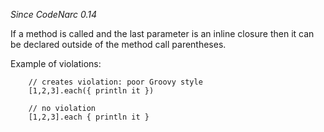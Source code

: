*Since CodeNarc 0.14*

If a method is called and the last parameter is an inline closure then
it can be declared outside of the method call parentheses.

Example of violations:

``` 
    // creates violation: poor Groovy style
    [1,2,3].each({ println it })

    // no violation
    [1,2,3].each { println it }
```
